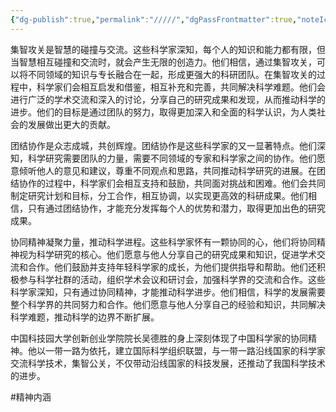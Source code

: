 ```yaml
---
{"dg-publish":true,"permalink":"/////","dgPassFrontmatter":true,"noteIcon":"","created":"2024-06-12T14:58:29.307+08:00","updated":"2024-06-14T22:31:14.179+08:00"}
---
```



集智攻关是智慧的碰撞与交流。这些科学家深知，每个人的知识和能力都有限，但当智慧相互碰撞和交流时，就会产生无限的创造力。他们相信，通过集智攻关，可以将不同领域的知识与专长融合在一起，形成更强大的科研团队。在集智攻关的过程中，科学家们会相互启发和借鉴，相互补充和完善，共同解决科学难题。他们会进行广泛的学术交流和深入的讨论，分享自己的研究成果和发现，从而推动科学的进步。他们的目标是通过团队的努力，取得更加深入和全面的科学认识，为人类社会的发展做出更大的贡献。

团结协作是众志成城，共创辉煌。团结协作是这些科学家的又一显著特点。他们深知，科学研究需要团队的力量，需要不同领域的专家和科学家之间的协作。他们愿意倾听他人的意见和建议，尊重不同观点和思路，共同推动科学研究的进展。在团结协作的过程中，科学家们会相互支持和鼓励，共同面对挑战和困难。他们会共同制定研究计划和目标，分工合作，相互协调，以实现更高效的科研成果。他们相信，只有通过团结协作，才能充分发挥每个人的优势和潜力，取得更加出色的研究成果。

协同精神凝聚力量，推动科学进程。这些科学家怀有一颗协同的心，他们将协同精神视为科学研究的核心。他们愿意与他人分享自己的研究成果和知识，促进学术交流和合作。他们鼓励并支持年轻科学家的成长，为他们提供指导和帮助。他们还积极参与科学社群的活动，组织学术会议和研讨会，加强科学界的交流和合作。这些科学家深知，只有通过协同精神，才能推动科学进步。他们相信，科学的发展需要整个科学界的共同努力和合作。他们愿意与他人分享自己的经验和知识，共同解决科学难题，推动科学的边界不断扩展。

中国科技园大学创新创业学院院长吴德胜的身上深刻体现了中国科学家的协同精神。他以一带一路为依托，建立国际科学组织联盟，与一带一路沿线国家的科学家交流科学技术，集智公关，不仅带动沿线国家的科技发展，还推动了我国科学技术的进步。

#精神内涵